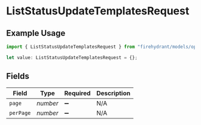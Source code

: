 # ListStatusUpdateTemplatesRequest

## Example Usage

```typescript
import { ListStatusUpdateTemplatesRequest } from "firehydrant/models/operations";

let value: ListStatusUpdateTemplatesRequest = {};
```

## Fields

| Field              | Type               | Required           | Description        |
| ------------------ | ------------------ | ------------------ | ------------------ |
| `page`             | *number*           | :heavy_minus_sign: | N/A                |
| `perPage`          | *number*           | :heavy_minus_sign: | N/A                |